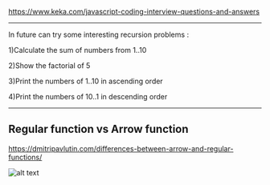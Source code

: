 https://www.keka.com/javascript-coding-interview-questions-and-answers

---

In future can try some interesting recursion problems :

1)Calculate the sum of numbers from 1..10

2)Show the factorial of 5

3)Print the numbers of 1..10 in ascending order

4)Print the numbers of 10..1 in descending order


---
## Regular function vs Arrow function

https://dmitripavlutin.com/differences-between-arrow-and-regular-functions/

![alt text](../../img/image.png)